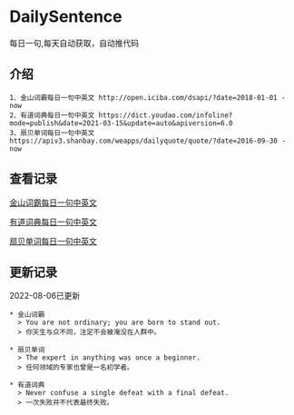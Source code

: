 # DailySentence

每日一句,每天自动获取，自动推代码

## 介绍

```
1、金山词霸每日一句中英文 http://open.iciba.com/dsapi/?date=2018-01-01 - now
2、有道词典每日一句中英文 https://dict.youdao.com/infoline?mode=publish&date=2021-03-15&update=auto&apiversion=6.0
3、扇贝单词每日一句中英文 https://apiv3.shanbay.com/weapps/dailyquote/quote/?date=2016-09-30 - now
```

## 查看记录

[金山词霸每日一句中英文](./data/iciba/)

[有道词典每日一句中英文](./data/youdao/)

[扇贝单词每日一句中英文](./data/shanbay/)

## 更新记录
2022-08-06已更新 
```
* 金山词霸
  > You are not ordinary; you are born to stand out.
  > 你天生与众不同，注定不会被淹没在人群中。

* 扇贝单词
  > The expert in anything was once a beginner.
  > 任何领域的专家也曾是一名初学者。

* 有道词典
  > Never confuse a single defeat with a final defeat.
  > 一次失败并不代表最终失败。

```
